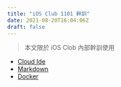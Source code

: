 ```yaml
---
title: "iOS Club 1101 幹訓"
date: 2021-08-20T16:04:06Z
draft: false
---
```


> 本文限於 iOS Clob 內部幹訓使用

* [Cloud Ide](/posts/dev/cloud-ide-docker/)
* [Markdown](/posts/others/markdown/)
* [Docker](/posts/docker/docker/)
